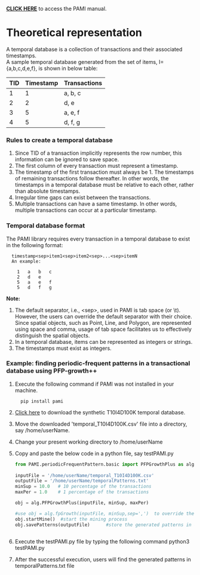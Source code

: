**[CLICK HERE](index.html)** to access the PAMI manual.

# Theoretical representation

 A temporal database is a collection of transactions and their associated timestamps.  
 A sample temporal database generated from the set of items, I={a,b,c,d,e,f}, is shown in below table:
   
   TID |  Timestamp | Transactions 
     --- | ----- | ---
     1  | 1  | a, b, c
     2  | 2 | d, e
     3  | 5 | a, e, f
     4  | 5 | d, f, g  

### Rules to create a temporal database
1. Since TID of a transaction implicitly represents the row number, this information can be ignored to save space.
1. The first column of every transaction must represent a timestamp. 
1. The timestamp of the first transaction must always be 1. The timestamps of remaining transactions follow thereafter. 
   In other words, the timestamps in a temporal database must be relative to each other, rather than absolute timestamps.
1. Irregular time gaps can exist between the transactions.
1. Multiple transactions can have a same timestamp. In other words, multiple transactions can occur at a particular timestamp.

### Temporal database format
The PAMI library requires every transaction in a temporal database to exist in the following format:

      timestamp<sep>item1<sep>item2<sep>...<sep>itemN
      An example:

        1   a   b   c
        2   d   e
        5   a   e   f
        5   d   f   g

**Note:**
1. The default separator, i.e., \<sep>, used in PAMI is tab space (or \t). However, the users can override the default 
   separator with their choice. Since spatial objects, such as Point, Line, and Polygon, are represented using space 
   and comma, usage of tab space facilitates us to effectively distinguish the spatial objects.
1. In a temporal database, items can be represented as integers or strings.
1. The timestamps must exist as integers.

### Example: finding periodic-frequent patterns in a transactional database using PFP-growth++
1. Execute the following command if PAMI was not installed in your machine.
   
         pip install pami
   
1. [Click here](https://www.u-aizu.ac.jp/~udayrage/datasets/temporalDatabases/temporal_T10I4D100K.csv) to download the synthetic T10I4D100K temporal database.
1. Move the downloaded 'temporal_T10I4D100K.csv' file  into a directory, say /home/userName.
1. Change your present working directory to /home/userName
1. Copy and paste the below code in a python file, say testPAMI.py
   
   ```Python
   from PAMI.periodicFrequentPattern.basic import PFPGrowthPlus as alg
  
   inputFile = '/home/userName/temporal_T10I4D100K.csv' 
   outputFile = '/home/userName/temporalPatterns.txt'
   minSup = 10.0   # 10 percentage of the transactions
   maxPer = 1.0    # 1 percentage of the transactions
   
   obj = alg.PFPGrowthPlus(inputFile, minSup, maxPer) 
   
   #use obj = alg.fpGrowth(inputFile, minSup,sep=',')  to override the default tab space separator with comma
   obj.startMine()  #start the mining process
   obj.savePatterns(outputFile)      #store the generated patterns in a file
      

   ```
1. Execute the testPAMI.py file by typing the following command
      python3 testPAMI.py
1. After the successful execution, users will find the generated patterns in temporalPatterns.txt file
